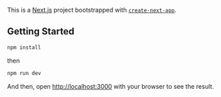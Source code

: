 This is a [Next.js](https://nextjs.org) project bootstrapped with [`create-next-app`](https://nextjs.org/docs/app/api-reference/cli/create-next-app).

## Getting Started

```bash
npm install
```

then
```bash
npm run dev
```

And then, open [http://localhost:3000](http://localhost:3000) with your browser to see the result.
